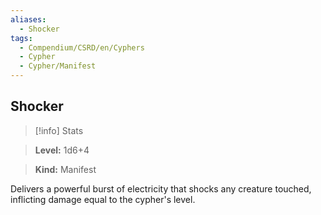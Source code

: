 ```yaml
---
aliases:
  - Shocker
tags:
  - Compendium/CSRD/en/Cyphers
  - Cypher
  - Cypher/Manifest
---
```

  
    
## Shocker    
>[!info] Stats    
> **Level:** 1d6+4    
> **Kind:** Manifest  
    
Delivers a powerful burst of electricity that shocks any creature touched, inflicting damage equal to the cypher's level.